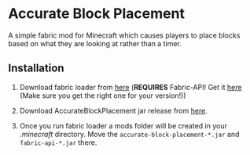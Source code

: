 # Accurate Block Placement

A simple fabric mod for Minecraft which causes players to place blocks based on what they are looking at rather than a timer.

## Installation

1. Download fabric loader from [here](https://fabricmc.net/use/) (**REQUIRES** Fabric-API! Get it [here](https://www.curseforge.com/minecraft/mc-mods/fabric-api) (Make sure you get the right one for your version!))

2. Download AccurateBlockPlacement jar release from [here](https://github.com/Flourick/AccurateBlockPlacement/releases).

3. Once you run fabric loader a mods folder will be created in your *.minecraft* directory. Move the `accurate-block-placement-*.jar` and `fabric-api-*.jar` there.
